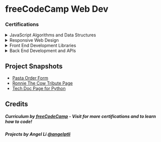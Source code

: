 # freeCodeCamp Web Dev
### Certifications

<details>
<summary>JavaScript Algorithms and Data Structures</summary>

<br>

- [Basic JavaScript](./javascript/javascript/) (113/113)
- [ES6](./javascript/ES6/) (29/29)
- [Regular Expressions](./javascript/Regex/) (33/33)
- [Debugging](./javascript/Debug/) (12/12)
- [Basic Data Structures](./javascript/Data-Structures/) (20/20)
- [Basic Algorithm Scripting](./javascript/Algorithm-Scripting/Basic/) (16/16)
- [Object Oriented Programming](./javascript/OOP/) (26/26)
- [Functional Programming](./javascript/FP/) (24/24)
- [Intermediate Algorithm Scripting](./javascript/Algorithm-Scripting/Intermediate/) (21/21)
- [Projects](./javascript/Projects/) (5/5)
    - [Palindrome Checker](./javascript/Projects/palindrome-checker.js) - Complete
    - [Roman Numeral Converter](./javascript/Projects/convert-to-roman.js) - Complete
    - [Caesars Cipher](./javascript/Projects/caesars-cipher.js) - Complete
    - [Telephone Number Validator](./javascript/Projects/valid-phone-number.js) - Complete
    - [Cash Register](./javascript/Projects/cash-register.js) - Complete
</details>

<details>
<summary>Responsive Web Design</summary>

<br>

- [Milestone 1](./responsive-web-design/Milestone-1/) - Complete
    - [Learn HTML by Building a Cat Photo App](./responsive-web-design/Milestone-1/Cat-Photo-App/) (67/67)
    - [Learn Basic CSS by Building a Cafe Menu](./responsive-web-design/Milestone-1/Cafe-Menu/) (92/92)
    - [Learn CSS Colors by Building a Set of Colored Markers](./responsive-web-design/Milestone-1/Colored-Markers/) (94/94)
    - [Learn HTML Forms by Building a Registration Form](./responsive-web-design/Milestone-1/Registration-Form/) (57/57)
- [Milestone 2](./responsive-web-design/Milestone-2/) - Complete
    - [Learn the CSS Box Model by Building a Rothko Painting](./responsive-web-design/Milestone-2/Rothko-Painting/) (45/45)
    - [Learn CSS Flexbox by Building a Photo Gallery](./responsive-web-design/Milestone-2/Photo-Gallery/) (21/21)
    - [Learn Typography by Building a Nutrition Label](./responsive-web-design/Milestone-2/Nutrition-Label/) (66/66)
    - [Learn Accessibility by Building a Quiz](./responsive-web-design/Milestone-2/Quiz/) (67/67)
- [Milestone 3](./responsive-web-design/Milestone-3/) - Complete
    - [Learn More About CSS Pseudo Selectors by Building A Balance Sheet](./responsive-web-design/Milestone-3/Balance-Sheet/) (65/65)
    - [Learn Intermediate CSS by Building a Picasso Painting](./responsive-web-design/Milestone-3/Picasso-Painting/) (89/89)
    - [Learn Responsive Web Design by Building a Piano](./responsive-web-design/Milestone-3/Piano/) (33/33)
- [Milestone 4](./responsive-web-design/Milestone-4/) - Complete
    - [Learn CSS Variables by Building a City Skyline](./responsive-web-design/Milestone-4/City-Skyline/) (118/118)
    - [Learn CSS Grid by Building a Magazine](./responsive-web-design/Milestone-4/Magazine/) (80/80)
- [Milestone 5](./responsive-web-design/Milestone-5/)
    - [Learn CSS Transforms by Building a Penguin](./responsive-web-design/Milestone-5/Penguin/) (0/104)
    - [Learn CSS Animation by Building a Ferris Wheel](./responsive-web-design/Milestone-5/Ferris-Wheel/) (0/29)
- [Projects](./responsive-web-design/Projects/) (3/5)
    - [Survey Form](./responsive-web-design/Projects/Survey-Form/) - Complete
    - [Tribute Page](./responsive-web-design/Projects/Tribute-Page/) - Complete
    - [Technical Documentation Page](./responsive-web-design/Projects/Technical-Documentation-Page/) - Complete
    - [Product Landing Page](./responsive-web-design/Projects/Product-Landing-Page/)
    - [Personal Portfolio Webpage](./responsive-web-design/Projects/Personal-Portfolio-Webpage/)
- [Legacy Curriculum](./responsive-web-design/Legacy-Curriculum/)
    - [Basic HTML and HTML5](./responsive-web-design/Legacy-Curriculum/HTML-HTML5/) - Complete
    - [Basic CSS](./responsive-web-design/Legacy-Curriculum/CSS/Basic/) - Complete
    - [Applied Visual Design](./responsive-web-design/Legacy-Curriculum/Applied-Visual-Design/) - Complete
    - [Applied Accessibility](./responsive-web-design/Legacy-Curriculum/Applied-Accessibility/) - Complete
</details>

<details>
<summary>Front End Development Libraries</summary>

<br>

- Bootstrap (0/31)
- jQuery (0/18)
- SASS (0/9)
- React (0/47)
- Redux (0/17)
- React and Redux (0/10)
- Projects (0/5)
</details>

<details>
<summary>Back End Development and APIs</summary>

<br>

- Managing Packages with NPM (0/10)
- Basic Node and Express (0/12)
- MongoDB and Mongoose (0/12)
- Projects (0/5)
</details>

## Project Snapshots
- [Pasta Order Form](./responsive-web-design/Projects/Survey-Form/)
- [Ronnie The Cow Tribute Page](./responsive-web-design/Projects/Tribute-Page/)
- [Tech Doc Page for Python](./responsive-web-design/Projects/Technical-Documentation-Page/)

## Credits
<h5>Curriculum by <a href="https://www.freecodecamp.org/" target="_blank">freeCodeCamp</a> - Visit for more certifications and to learn how to code!</h5>
<h5>Projects by Angel Li <a href="https://github.com/angelptli" target="_blank">@angelptli</a></h5>